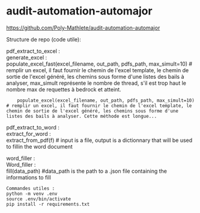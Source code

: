 # audit-automation-automajor
https://github.com/Poly-Mathlete/audit-automation-automajor

Structure de repo (code utile):

pdf_extract_to_excel : \
    generate_excel : \
        populate_excel_fast(excel_filename, out_path, pdfs_path, max_simult=10) # remplir un excel, il faut fournir le chemin de l'excel template, le chemin de sortie de l'excel généré, les chemins sous forme d'une listes des bails à analyser, max_simult représente le nombre de thread, s'il est trop haut le nombre max de requettes à bedrock et atteint.

        populate_excel(excel_filename, out_path, pdfs_path, max_simult=10) # remplir un excel, il faut fournir le chemin de l'excel template, le chemin de sortie de l'excel généré, les chemins sous forme d'une listes des bails à analyser. Cette méthode est longue...
    
pdf_extract_to_word : \
    extract_for_word : \
        extract_from_pdf(f) # input is a file, output is a dictionnary that will be used to fillin the word document
    
word_filler : \
    Word_filler : \
        fill(data_path) #data_path is the path to a .json file containing the informations to fill





```
Commandes utiles :
python -m venv .env
source .env/bin/activate
pip install -r requirements.txt
```
